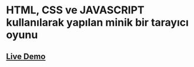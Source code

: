 # HTML, CSS ve JAVASCRIPT  kullanılarak yapılan minik bir tarayıcı oyunu 



##  [Live Demo](https://codepen.io/ikista/pen/dgNjme)
